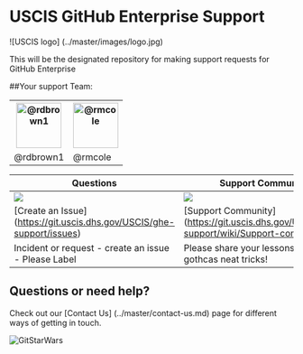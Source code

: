 # USCIS GitHub Enterprise Support
![USCIS logo] (../master/images/logo.jpg)

This will be the designated repository for making support requests for GitHub Enterprise 

##Your support Team:


<table>
  <tr>
    <th><img alt="@rdbrown1" class="avatar" height="80" src="https://avatars.git.uscis.dhs.gov/u/19?u=250413afb80a89acc2cfe0be8547fad02ee19501&amp;s=100" width="80" /></th>
    <th><img alt="@rmcole" class="avatar member-list-avatar" height="80" src="https://avatars1.githubusercontent.com/u/14807054?v=3&amp;s=100" width="80" /></th>
  </tr>
  <tr>
    <td>@rdbrown1</td>
    <td>@rmcole</td>
  </tr>
</table>


| Questions             | Support Community              | Tools          | Knowledge Base                  |
|----------------------------|---------------------------------|-------------------------------|---------------------------|
| ![](https://git.uscis.dhs.gov/USCIS/ghe-support/blob/master/images/help.png) | ![](https://git.uscis.dhs.gov/USCIS/ghe-support/blob/master/images/users.png) | ![](https://git.uscis.dhs.gov/USCIS/ghe-support/blob/master/images/tools.png) | ![](https://git.uscis.dhs.gov/USCIS/ghe-support/blob/master/images/database.png) |
| [Create an Issue] (https://git.uscis.dhs.gov/USCIS/ghe-support/issues) | [Support Community] (https://git.uscis.dhs.gov/USCIS/ghe-support/wiki/Support-community)       | [Tools] (https://git.uscis.dhs.gov/USCIS/ghe-support/wiki/tools) | [Knowledge Base] (https://git.uscis.dhs.gov/USCIS/ghe-support/wiki/knowledge-base)|
| Incident or request - create an issue - Please Label| Please share your lessons learned, gothcas neat tricks!| Tool List and Integrations| Knowledge Base|

## Questions or need help?

Check out our [Contact Us] (../master/contact-us.md) page for different ways of getting in touch.

[issues]: https://git.uscis.dhs.gov/USCIS/ghe-support/issues
[Training]: https://git.uscis.dhs.gov/USCIS/ghe-training

![GitStarWars](../master/images/gitstarwars.png)

